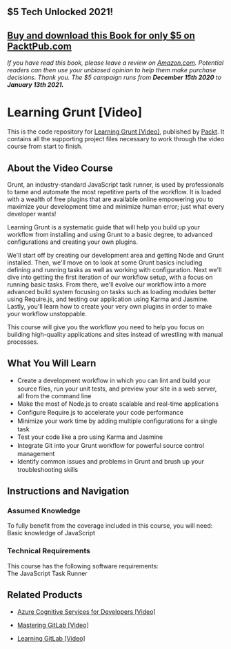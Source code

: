 ## $5 Tech Unlocked 2021!
[Buy and download this Book for only $5 on PacktPub.com](https://www.packtpub.com/product/learning-grunt/9781785888809)
-----
*If you have read this book, please leave a review on [Amazon.com](https://www.amazon.com/gp/product/1785888803).     Potential readers can then use your unbiased opinion to help them make purchase decisions. Thank you. The $5 campaign         runs from __December 15th 2020__ to __January 13th 2021.__*

# Learning Grunt [Video]
This is the code repository for [Learning Grunt [Video]](https://www.packtpub.com/web-development/learning-grunt-video?utm_source=github&utm_medium=repository&utm_campaign=9781785288265), published by [Packt](https://www.packtpub.com/?utm_source=github). It contains all the supporting project files necessary to work through the video course from start to finish.
## About the Video Course
Grunt, an industry-standard JavaScript task runner, is used by professionals to tame and automate the most repetitive parts of the workflow. It is loaded with a wealth of free plugins that are available online empowering you to maximize your development time and minimize human error; just what every developer wants!

Learning Grunt is a systematic guide that will help you build up your workflow from installing and using Grunt to a basic degree, to advanced configurations and creating your own plugins.

We'll start off by creating our development area and getting Node and Grunt installed. Then, we'll move on to look at some Grunt basics including defining and running tasks as well as working with configuration. Next we'll dive into getting the first iteration of our workflow setup, with a focus on running basic tasks. From there, we'll evolve our workflow into a more advanced build system focusing on tasks such as loading modules better using Require.js, and testing our application using Karma and Jasmine. Lastly, you'll learn how to create your very own plugins in order to make your workflow unstoppable.

This course will give you the workflow you need to help you focus on building high-quality applications and sites instead of wrestling with manual processes.

<H2>What You Will Learn</H2>
<DIV class=book-info-will-learn-text>
<UL>
<LI><SPAN style="LINE-HEIGHT: 20px; BACKGROUND-COLOR: transparent">Create a development workflow in which you can lint and build your source files, run your unit tests, and preview your site in a web server, all from the command line</SPAN> 
<LI><SPAN style="LINE-HEIGHT: 20px; BACKGROUND-COLOR: transparent">Make the most of Node.js to create scalable and real-time applications</SPAN> 
<LI><SPAN style="LINE-HEIGHT: 20px; BACKGROUND-COLOR: transparent">Configure Require.js to accelerate your code performance</SPAN> 
<LI><SPAN style="LINE-HEIGHT: 20px; BACKGROUND-COLOR: transparent">Minimize your work time by adding multiple configurations for a single task</SPAN> 
<LI><SPAN style="LINE-HEIGHT: 20px; BACKGROUND-COLOR: transparent">Test your code like a pro using Karma and Jasmine</SPAN> 
<LI><SPAN style="LINE-HEIGHT: 20px; BACKGROUND-COLOR: transparent">Integrate Git into your Grunt workflow for powerful source control management</SPAN> 
<LI><SPAN style="LINE-HEIGHT: 20px; BACKGROUND-COLOR: transparent">Identify common issues and problems in Grunt and brush up your troubleshooting skills</SPAN> </LI></UL></DIV>

## Instructions and Navigation
### Assumed Knowledge
To fully benefit from the coverage included in this course, you will need:<br/>
Basic knowledge of JavaScript
### Technical Requirements
This course has the following software requirements:<br/>
The JavaScript Task Runner

## Related Products
* [Azure Cognitive Services for Developers [Video]](https://www.packtpub.com/application-development/azure-cognitive-services-developers-video?utm_source=github&utm_medium=repository&utm_campaign=9781838552565)

* [Mastering GitLab [Video]](https://www.packtpub.com/networking-and-servers/mastering-gitlab-video?utm_source=github&utm_medium=repository&utm_campaign=9781789537642)

* [Learning GitLab [Video]](https://www.packtpub.com/application-development/learning-gitlab-video?utm_source=github&utm_medium=repository&utm_campaign=9781789809169)

